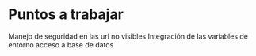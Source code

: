 # Puntos a trabajar

Manejo de seguridad en las url no visibles
Integración de las variables de entorno acceso a base de datos 

